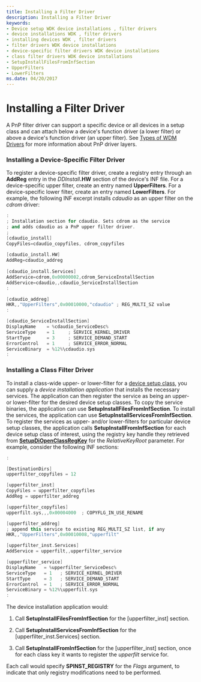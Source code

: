 ```yaml
---
title: Installing a Filter Driver
description: Installing a Filter Driver
keywords:
- Device setup WDK device installations , filter drivers
- device installations WDK , filter drivers
- installing devices WDK , filter drivers
- filter drivers WDK device installations
- device-specific filter drivers WDK device installations
- class filter drivers WDK device installations
- SetupInstallFilesFromInfSection
- UpperFilters
- LowerFilters
ms.date: 04/20/2017
---
```


# Installing a Filter Driver





A PnP filter driver can support a specific device or all devices in a setup class and can attach below a device's function driver (a lower filter) or above a device's function driver (an upper filter). See [Types of WDM Drivers](../kernel/types-of-wdm-drivers.md) for more information about PnP driver layers.

### <a href="" id="ddk-installing-a-device-specific-filter-driver-dg"></a>Installing a Device-Specific Filter Driver

To register a device-specific filter driver, create a registry entry through an **AddReg** entry in the <em>DDInstall</em>**.HW** section of the device's INF file. For a device-specific upper filter, create an entry named **UpperFilters**. For a device-specific lower filter, create an entry named **LowerFilters**. For example, the following INF excerpt installs *cdaudio* as an upper filter on the *cdrom* driver:

```cpp
:
; Installation section for cdaudio. Sets cdrom as the service 
; and adds cdaudio as a PnP upper filter driver. 
;
[cdaudio_install]
CopyFiles=cdaudio_copyfiles, cdrom_copyfiles
 
[cdaudio_install.HW]
AddReg=cdaudio_addreg
 
[cdaudio_install.Services]
AddService=cdrom,0x00000002,cdrom_ServiceInstallSection
AddService=cdaudio,,cdaudio_ServiceInstallSection
: 

[cdaudio_addreg] 
HKR,,"UpperFilters",0x00010000,"cdaudio" ; REG_MULTI_SZ value 
:

[cdaudio_ServiceInstallSection]
DisplayName    = %cdaudio_ServiceDesc%
ServiceType    = 1     ; SERVICE_KERNEL_DRIVER
StartType      = 3     ; SERVICE_DEMAND_START
ErrorControl   = 1     ; SERVICE_ERROR_NORMAL
ServiceBinary  = %12%\cdaudio.sys
:
```

### <a href="" id="ddk-installing-a-class-filter-driver-dg"></a>Installing a Class Filter Driver

To install a class-wide upper- or lower-filter for a [device setup class](./overview-of-device-setup-classes.md), you can supply a *device installation application* that installs the necessary services. The application can then register the service as being an upper- or lower-filter for the desired device setup classes. To copy the service binaries, the application can use **SetupInstallFilesFromInfSection**. To install the services, the application can use **SetupInstallServicesFromInfSection**. To register the services as upper- and/or lower-filters for particular device setup classes, the application calls **SetupInstallFromInfSection** for each device setup class of interest, using the registry key handle they retrieved from [**SetupDiOpenClassRegKey**](/windows/win32/api/setupapi/nf-setupapi-setupdiopenclassregkey) for the *RelativeKeyRoot* parameter. For example, consider the following INF sections:

```cpp
:

[DestinationDirs]
upperfilter_copyfiles = 12

[upperfilter_inst]
CopyFiles = upperfilter_copyfiles
AddReg = upperfilter_addreg

[upperfilter_copyfiles]
upperfilt.sys,,,0x00004000  ; COPYFLG_IN_USE_RENAME

[upperfilter_addreg]
; append this service to existing REG_MULTI_SZ list, if any
HKR,,"UpperFilters",0x00010008,"upperfilt" 

[upperfilter_inst.Services]
AddService = upperfilt,,upperfilter_service

[upperfilter_service]
DisplayName   = %upperfilter_ServiceDesc%
ServiceType   = 1   ; SERVICE_KERNEL_DRIVER
StartType     = 3   ; SERVICE_DEMAND_START
ErrorControl  = 1   ; SERVICE_ERROR_NORMAL
ServiceBinary = %12%\upperfilt.sys
:
```

The device installation application would:

1.  Call **SetupInstallFilesFromInfSection** for the \[upperfilter_inst\] section.

2.  Call **SetupInstallServicesFromInfSection** for the \[upperfilter_inst.Services\] section.

3.  Call **SetupInstallFromInfSection** for the \[upperfilter_inst\] section, once for each class key it wants to register the *upperfilt* service for.

Each call would specify **SPINST_REGISTRY** for the *Flags* argument, to indicate that only registry modifications need to be performed.

